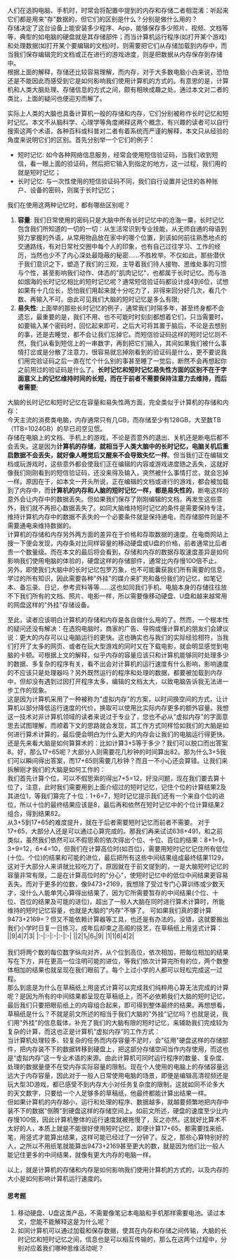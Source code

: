 人们在选购电脑、手机时，时常会将配置中提到的内存和存储二者相混淆：听起来它们都是用来"存"数据的，但它们的区别是什么？分别是做什么用的？  
存储决定了这台设备上能安装多少程序、App，能够保存多少照片、视频、文档等等，典型的如电脑的硬盘就是其存储部件；而当计算机运行程序(如打开某个游戏)和处理数据(如打开某个要编辑的文档)时，则需要把它们从存储加载到内存中，而当我们保存编辑完的文档或正在进行的游戏进度，则是把数据从内存保存到存储中。  
根据上面的解释，存储还比较容易理解，而内存，对于大多数电脑小白来说，恐怕还是不能因此而感受到它是如何影响我们使用计算机的方式的。有意思的是，计算机和人类大脑处理、存储信息的方式之间，颇有相映成趣之处。通过本文对二者的类比，上面的疑问也便迎刃而解了。  

实际上人类的大脑也具备计算机一般的存储和内存，它们分别被称作长时记忆和短时记忆。本文不从脑科学、心理学等角度阐释这两个概念，有兴趣的读者可以自行搜索这两个术语，各种百科或科普对二者有着系统而严谨的解释，本文只从经验的角度来说明它们的区别。首先分别举一个它们的例子：
* 短时记忆: 如今各种网络信息服务，经常会使用短信验证码，当我们收到短信，看一眼上面的验证码，然后把它输入到指定的地方，这一过程，我们用的就是短时记忆；
* 长时记忆: 与一次性使用的短信验证码不同，我们自行设置并记住的各种账户、设备的密码，则属于长时记忆；

我们在使用这两种记忆时，都有哪些区别呢？
1. **容量**: 我们日常使用的密码只是大脑中所有长时记忆中的沧海一粟，长时记忆包含我们所知道的一切的一切：从生活常识到专业技能，从无师自通的母语到努力掌握的外语，从常用物品放在家中的哪个位置，到该如何前往熟悉地点的交通路线，有对日常社交圈中每个人的印象，也有自己过往学习、工作的经历，当然也少不了内心深处最隐蔽的秘密……不胜枚举。不仅如此，那些潜伏于我们意识之下，塑造了我们的三观，主导着我们待人接物、思维处事的习惯与个性，甚至影响我们动作、体态的"肌肉记忆"，也都属于长时记忆。而与浩如烟海的长时记忆相比的短时记忆呢？通常短信验证码都设计成4到6位，试想如果有十几位长，恐怕我们用起来就十分吃力了，非得来回分好几次，看几个数、再输入不可。由此可见我们大脑的短时记忆是多么有限;
2. **易失性**: 上面举的那些长时记忆的例子，通常我们时隔多年，甚至终身都不会遗忘，最重要的是，我们不用、也不可能时时刻刻都想着它们，只当需要时，如要输入某个密码时，回忆起来即可，之后大可将其置于脑后，不论是去想别的事，还是去睡觉，都不会让我们忘掉它。而短信验证码这样的短时记忆则不然，我们从看到短信上的一串数字，再到把它们输入，其间如果我们被什么事情打岔或是分散了注意力，很容易就忘掉刚看到的验证码是什么，更不要说我们用完验证码之后一直在忙个什么别的事甚至睡了一觉后，断然不会再想起你之前用过的验证码是什么了。**长时记忆和短时记忆易失性方面的区别不在于字面意义上的记忆维持时间的长短，而在于前者不需要保持注意力去维持，而后者需要**;  

大脑的长时记忆和短时记忆在容量和易失性两方面，完全类似于计算机的存储和内存：  
今天主流的消费类电脑，内存通常只有几GB，而存储至少有128GB，大至数TB（1TB=1024GB）的早已司空见惯。  
存储在电脑上的文档、手机上的游戏，不论是否意外的退出、关机还是断电后都不会丢失。这是因为**计算机的存储，就相当于人类大脑中的长时记忆，电脑关机后重启数据不会丢失，就好像人睡觉后又醒来不会导致失忆一样**。但当我们正在编辑文档或玩游戏时，这些意外都会使我们正在编辑的内容或游戏进度随之丢失，这就好像我们刚刚看到的短信验证码，还没来得及输入，突然被什么事情打岔，就会忘掉一样。原因在于，如本文一开头所说，正在编辑的文档或进行的游戏，都会被加载到了内存中，而**计算机的内存和人脑的短时记忆一样，都是易失性的**，断电这样的意外会让内存中的数据丢失。但如果我们保存了刚刚编辑的文档，再发生这些意外，我们就不再担心数据丢失了。如同大脑维持短时记忆的条件是需要保持专注，维持计算机内存中的数据不丢失的一个必要条件就是保持通电，而存储部件则是不需要通电来维持数据的。   
计算机的存储和内存另外两方面的差异在于价格和存取数据的速度。在电商网站上搜一下便会发现，内存条对比同样容量的移动硬盘或U盘的价格，前者通常比后者贵一个数量级。而在本文的最后将会看到，存储和内存的数据存取速度差异是如何影响我们使用电脑的体验的，硬盘这样的存储部件，通常比内存慢100倍不止。  
另外，即使我们大脑中的长时记忆包罗万象，也不可能囊获我们所有需要的信息，学过的所有知识，因此需要各种"外挂"的媒介来扩充和备份我们的记忆，如笔记本、备忘录、日记，参考资料等等……这也如同我们手机、电脑本身的存储往往放不下我们所有的文档、照片、电影一样，所以需要像移动硬盘、U盘和越来越常用的网盘这样的"外挂"存储设备。  

至此，读者应该明白计算机的存储和内存是各自做什么用的了。然而，一个根本性的疑问还没有解决：在选购电脑时，商家的广告、导购或懂计算机的朋友们会建议说：更大的内存可以让电脑运行的更快。这也确实也与我们的实际经验相符，当我们打开了太多的网页、或者在玩大型游戏的同时又在下载电影，就会明显感觉到电脑的卡顿。可根据上文的解释，似乎内存的容量应该只和计算机能够同时处理多少的数据、多复杂的程序有关，看不出会对计算机的运行速度有什么影响，影响速度的不应该只是处理器吗？另外既然运行的程序和处理的数据，都要被加载到内存中，但却没有遇到过因打开程序太多，编辑的文档太大，以致电脑告诉我无法进一步工作的现象。  
这是因为计算机采用了一种被称为"虚拟内存"的方案，以时间换空间的方式，让计算机以部分降低运行速度的代价，换取可以使用比实际内存更多的额外容量。我想这一技术对非计算机领域的读者来说过于专业了，您也不必从"虚拟内存"的字面意思去试图理解，而顺着下文的思路就会发现，其工作方式同样恰如我们的大脑是如何进行算术计算的，最后便会明白为什么更大的内存会让我们的电脑运行得更快。  
还是先来看大脑是如何算算术的：比如计算3+5等于多少？我们可以脱口而出答案8。好，那么17+65呢？大部分人则需要花几秒钟的时间算出82。那为什么3+5我们可以瞬间得出答案，而17+65则需要几秒钟？而且一不小心还会算错。让我们来拆解刚才我们的大脑是如何工作的：  
我们首先计算个位，可以不假思索的得出7+5=12，好没问题，现在我们要去算十位了，注意，此时我们需要用到上面介绍过的短时记忆，记住个位的计算结果2及其进位1，等我们算完了十位：1+6=7，短时记忆提示我们还有一个来自个位的进位，所以十位的最终结果应该是8，最后再和依然在短时记忆中的个位计算结果2组合，得到结果82。  
从3+5到17+65的难度提升，就在于后者需要短时记忆而前者不需要。 
对于17+65，大部分人还是可以通过心算完成的。那我们再来试试638+491，和之前类似，虽然我们依然可以不假思索的依次得出个位、十位、百位的结果：8+1=9，3+9=12，6+4=10，但我们在计算高位时(如百位)，需要用短时记忆记住所有低位(十位、个位)的结果和可能的进位，最后把所有这些中间结果组成最终结果1129，这对于大部分人来讲就比较吃力了，原因就在于前文提到的，一是大脑短时记忆的容量非常有限，二是在计算高位时的"分心"，使短时记忆中的低位中间结果更容易丢失。而对于更多的位数，像9473+2169，我想除了受过专门心算训练或少数天才，没什么人能单凭心算得出结果了，因为它所需要暂存的中间结果(个位、十位、百位的结果及可能的进位)，超出了一般人大脑在同时进行算术计算时，所能维持的短时记忆容量，也就是大脑的"内存"不够了。 
可如果我们真的要计算9473+2169=？但又不能依赖计算器等工具，也还是有办法的。没错，这就要搬出我们小学时日复一日练习，成年后却束之高阁的技艺，在草稿纸上用竖式计算：
||9|4|7|3|
|:-|:-|:-|:-|:-|
||2|$1_1$|$6_1$|9|
|1|1|6|4|2|

我们将两个数的每位数字纵向对齐，从个位到高位，依次相加，把每位相加的结果写在下方，并在更高一位注明可能的进位，等我们依次计算完所有的位，两个数整体相加的结果也就呈现在我们眼前了。每个上过小学的人都可以轻松完成这一过程。  
那么到底是为什么在草稿纸上用竖式计算可以完成我们纯粹用心算无法完成的计算呢？是因为所有的中间结果都呈现在草稿纸上，而不必依赖我们大脑的短时记忆，最后我们只要把眼前纸上的内容组合起来，即可得到整体最终的结果。再想想看，草稿纸是什么？不就是前文所述的相当于我们大脑的"外挂"记忆吗？也就是说，我们用"外挂"的信息载体，补充了我们的大脑有限的短时记忆，来辅助我们完成较为复杂的计算，而这也正是计算机“虚拟内存”的工作方式：  
当计算机处理较多、较复杂的任务而内存容量不足时，会"征用"硬盘这样的存储部件，把内存装不下的数据转移到硬盘上，把这部分存储空间当作内存使用，而这也是“虚拟内存”这一专业术语的来源。由此计算机可同时运行程序的数量、复杂度、处理的数据量便不在受内存实际容量的限制。现在个人使用的电脑上的存储容量远远大于内存容量，因此对于一般人日常使用电脑的场景，即便是编辑高清视频还是玩大型3D游戏，都已感受不到内存大小对任务复杂度的限制，这就如同不论多大的天文数字，只要给一个人足够多的草稿纸，他最终都能计算出结果一样。  
但如果计算机的内存越小，运行和处理的程序、数据越多，就越要频繁地把内存中装不下的数据"倒腾"到硬盘这样的存储空间上。如前文所述，硬盘的速度至少比内存慢100倍，因此计算机整体的运行速度就被拖慢了，反之亦然。这就好比算术不太好的人，本质上就是不能很好使用短时记忆，即便计算17+65，都需要找来纸、笔，用竖式才能算出结果，这样可能已经过了一分钟了。反之，那些心算特别好的人，之所以不用纸笔就能算出9473+2169甚至更大的数，就是因为他们比一般人能记住更多的中间结果，就像有更大内存的电脑一样。 

以上，就是计算机的存储和内存是如何影响我们使用计算机的方式的，以及内存的大小是如何影响计算机运行速度的。 

#### 思考题
1. 移动硬盘、U盘这类产品，不需要像笔记本电脑和手机那样需要电池。读过本文，您能不能解释这是为什么呢？
2. 如同计算机可以通过加载和保存数据，使其在内存和存储之间传输，大脑的长时记忆和短时记忆之间，信息也是可以相互传输的，那么在这两个过程中，分别对应着我们哪种思维活动呢？